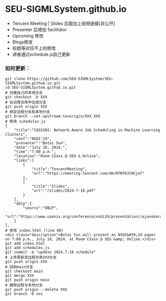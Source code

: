# SEU-SIGMLSystem.github.io
- Tencent Meeting | Slides 后面加上视频链接[非公开]
- Presenter 后增加 facilitator
- Upcoming 修改
- Blogs修改
- 标题等对应不上的修改
- 讲者通过schedule.js自己更新
### 如何更新：
    git clone https://github.com/SEU-SIGMLSystem/SEU-SIGMLSystem.github.io.git
    cd SEU-SIGMLSystem.github.io.git
    # 创建自己的本地分支
    git checkout -b XXX
    # 在远程仓库中生成分支
    git push origin XXX
    # 绑定远程分支和本地分支
    git branch --set-upstream-to=origin/XXX XXX
    # 修改 schedules.js
    {
        "title":"CASSINI: Network-Aware Job Scheduling in Machine Learning Clusters",
        "conf":"NSDI'24",
        "presenter":"Botai Sun",
        "date":"July 18, 2024.",
        "time":"7:00 p.m.",
        "location":"Room CSxxx @ SEU & Online",
        "links":[
            {
                "title":"TencentMeeting",
                "url":"https://meeting.tencent.com/dm/RfNf0JCHCja7"
            },
            {
                "title":"Slides",
                "url":"/slides/2024-7-18.pdf"
            }
        ],
        "dblp":{
            "source":"DBLP",
            "url":"https://www.usenix.org/conference/nsdi24/presentation/rajasekaran"
        }
    },
    # 修改 index.html (line 60)
    <div class="description">Botai Sun will present an NSDI&#39;24 paper on 7:00 p.m., July 18, 2024. at Room CSxxx @ SEU &amp; Online.</div>
    git add index.html
    git add schedules.js
    git commit -m "update 2024.7.18 schedule"
    # 上传更新至远程仓库XXX分支
    git push origin XXX
    # 回到main分支
    git checkout main
    git merge XXX
    git push origin main
    # 删除远程与本地分支
    git push origin --delete XXX
    git branch -D xxx